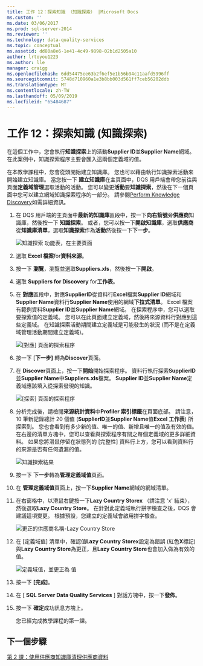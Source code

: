 ```yaml
---
title: 工作 12：探索知識 （知識探索） |Microsoft Docs
ms.custom: ''
ms.date: 03/06/2017
ms.prod: sql-server-2014
ms.reviewer: ''
ms.technology: data-quality-services
ms.topic: conceptual
ms.assetid: dd80a8e6-1e41-4c49-9898-02b1d2505a10
author: lrtoyou1223
ms.author: lle
manager: craigg
ms.openlocfilehash: 6dd54475ee63b2f6ef5e1b56b94c11aafd5996ff
ms.sourcegitcommit: 5748d710960a1e3b8bb003d561ff7ceb56202ddb
ms.translationtype: MT
ms.contentlocale: zh-TW
ms.lasthandoff: 05/09/2019
ms.locfileid: "65484687"
---
```

# <a name="task-12-discovering-knowledge-knowledge-discovery"></a>工作 12：探索知識 (知識探索)
  在這個工作中，您會執行**知識探索**上的活動**Supplier ID**並**Supplier Name**網域。 在此案例中，知識探索程序主要會匯入這兩個定義域的值。  
  
 在本教學課程中，您會從頭開始建立知識庫。 您也可以藉由執行知識探索活動來開始建立知識庫。 當您按一下 **建立知識庫**在主頁面中，DQS 用戶端會帶您前往與頁面**定義域管理**選取活動的活動。 您可以變更**活動**要**知識探索**，然後在下一個頁面中您可以建立網域知識探索程序的一部分。 請參閱[Perform Knowledge Discovery](https://msdn.microsoft.com/library/hh510398.aspx)如需詳細資訊。  
  
1.  在 DQS 用戶端的主頁面中**最新的知識庫**區段中，按一下**向右箭號**旁**供應商**知識庫，然後按一下 **知識探索**。 或者，您可以按一下**開啟知識庫**，選取**供應商**從**知識庫清單**，選取**知識探索**作為**活動**然後按一下**下一步**。  
  
     ![知識探索 功能表，在主要頁面](../../2014/tutorials/media/et-discoveringknowledge-01.jpg "知識探索 功能表，在主要頁面")  
  
2.  選取  **Excel 檔案**for**資料來源**。  
  
3.  按一下 **瀏覽**，瀏覽並選取**Suppliers.xls**，然後按一下**開啟**。  
  
4.  選取  **Suppliers for Discovery** for**工作表**。  
  
5.  在 **對應**區段中，對應**SupplierID**從資料行**Excel**檔案**Supplier ID**網域和**Supplier Name**資料行**Supplier Name**使用的網域**下拉式清單**。 Excel 檔案有範例資料**Supplier ID**並**Supplier Name**網域。 在探索程序中，您可以選取要探索值的定義域。 您可以在此頁面建立定義域，然後將來源資料行對應到這些定義域。 在知識探索活動期間建立定義域是可能發生的狀況 (而不是在定義域管理活動期間建立定義域)。  
  
     ![[對應] 頁面的探索程序](../../2014/tutorials/media/et-discoveringknowledge-02.jpg "對應的探索程序的頁面")  
  
6.  按一下 [**下一步]** 轉為**Discover**頁面。  
  
7.  在  **Discover**頁面上，按一下**開始**開始探索程序。 資料行執行探索**SupplierID**並**Supplier Name**中**Suppliers.xls**檔案。 **Supplier ID**並**Supplier Name**定義域應該填入從探索發現的知識。  
  
     ![[探索] 頁面的探索程序](../../2014/tutorials/media/et-discoveringknowledge-03.jpg "探索的探索程序的頁面")  
  
8.  分析完成後，請檢閱**來源統計資料**中**Profiler 索引標籤**在頁面底部。 請注意，10 筆新記錄總計 20 個值 (**SupplierID**並**Supplier Name**值**Excel 工作表**) 所探索到。 您也會看到有多少新的值、唯一的值、新增且唯一的值及有效的值。 在右邊的清單方塊中，您可以查看與探索程序有關之每個定義域的更多詳細資料。 如果您將滑鼠停留在狀態列的 [完整性] 資料行上方，您可以看到資料行的來源是否有任何遺漏的值。  
  
     ![知識探索結果](../../2014/tutorials/media/et-discoveringknowledge-04.jpg "知識探索結果")  
  
9. 按一下 **下一步**轉為**管理定義域值**頁面。  
  
10. 在 **管理定義域值**頁面上，按一下**Supplier Name**網域的網域清單。  
  
11. 在右窗格中，以滑鼠右鍵按一下**Lazy Country Storex** （請注意 'x' 結束），然後選取**Lazy Country Store**。 在針對此定義域執行拼字檢查之後，DQS 會建議這項變更。 根據預設，您建立的定義域會啟用拼字檢查。  
  
     ![更正的供應商名稱-Lazy Country Store](../../2014/tutorials/media/et-discoveringknowledge-05.jpg "正確供應商名稱-Lazy Country Store")  
  
12. 在 [定義域值] 清單中，確認值**Lazy Country Storex**設定為錯誤 (紅色**X**標記) 與**Lazy Country Store**為更正，且**Lazy Country Store**也會加入做為有效的值。  
  
     ![定義域值，並更正為 值](../../2014/tutorials/media/et-discoveringknowledge-06.jpg "網域值，並更正為 值")  
  
13. 按一下 **[完成]**。  
  
14. 在 [ **SQL Server Data Quality Services** ] 對話方塊中，按一下**發佈**。  
  
15. 按一下 **確定**成功訊息方塊上。  
  
     您已經完成教學課程的第一課。  
  
## <a name="next-step"></a>下一個步驟  
 [第 2 課：使用供應商知識庫清理供應商資料](../../2014/tutorials/lesson-2-cleansing-supplier-data-using-the-suppliers-knowledge-base.md)  
  
  
